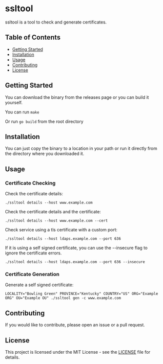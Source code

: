 # ssltool

ssltool is a tool to check and generate certificates.

## Table of Contents
- [Getting Started](#getting-started)
- [Installation](#installation)
- [Usage](#usage)
- [Contributing](#contributing)
- [License](#license)

## Getting Started

You can download the binary from the releases page or you can build it yourself.

You can run ```make```

Or run ```go build``` from the root directory

## Installation

You can just copy the binary to a location in your path or run it directly from the
directory where you downloaded it.

## Usage

### Certificate Checking
Check the certificate details:

```./ssltool details --host www.example.com```

Check the certificate details and the certificate:

```./ssltool details --host www.example.com --cert```

Check service using a tls certificate with a custom port:

```./ssltool details --host ldaps.example.com --port 636```

If it is using a self signed certificate, you can use the --insecure flag to ignore the certificate errors.

```./ssltool details --host ldaps.example.com --port 636 --insecure```

### Certificate Generation
Generate a self signed certificate:

```LOCALITY="Bowling Green" PROVINCE="Kentucky" COUNTRY="US" ORG="Example ORG" OU="Example OU" ./ssltool gen -c www.example.com```

## Contributing

If you would like to contribute, please open an issue or a pull request.

## License

This project is licensed under the MIT License - see the [LICENSE](LICENSE) file for details.

